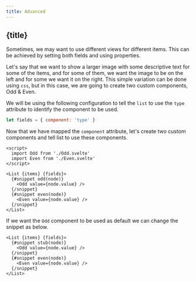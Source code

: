 ```yaml
---
title: Advanced
---
```


## {title}

Sometimes, we may want to use different views for different items. This can be achieved by setting
both fields and using properties.

Let's say that we want to show a larger image with some descriptive text for some of the items,
and for some of them, we want the image to be on the left and for some we want it on the right.
This simple variation can be done using `css`, but in this case, we are going to create two custom
components, Odd & Even.

We will be using the following configuration to tell the `list` to use the `type` attribute to identify the component to be used.

```js
let fields = { component: 'type' }
```

Now that we have mapped the `component` attribute, let's create two custom components and tell list
to use these components.

```svelte
<script>
  import Odd from './Odd.svelte'
  import Even from './Even.svelte'
</script>

<List {items} {fields}>
  {#snippet odd(node)}
    <Odd value={node.value} />
  {/snippet}
  {#snippet even(node)}
    <Even value={node.value} />
  {/snippet}
</List>
```

If we want the `Odd` component to be used as default we can change the snippet as below.

```svelte
<List {items} {fields}>
  {#snippet stub(node)}
    <Odd value={node.value} />
  {/snippet}
  {#snippet even(node)}
    <Even value={node.value} />
  {/snippet}
</List>
```
